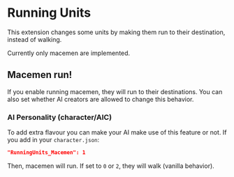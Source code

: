 # Running Units
This extension changes some units by making them run to their destination, instead of walking.

Currently only macemen are implemented.

## Macemen run!
If you enable running macemen, they will run to their destinations. You can also set whether AI creators are allowed to change this behavior.

### AI Personality (character/AIC)
To add extra flavour you can make your AI make use of this feature or not. 
If you add in your `character.json`:
```json
"RunningUnits_Macemen": 1
```
Then, macemen will run. If set to `0` or `2`, they will walk (vanilla behavior).

